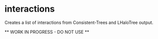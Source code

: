 # interactions
Creates a list of interactions from Consistent-Trees and LHaloTree output.

** WORK IN PROGRESS - DO NOT USE **
